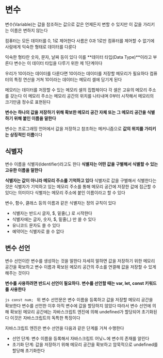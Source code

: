 # 변수

변수(Variable)는 값을 참조하는 값으로 값은 언제든지 변할 수 있지만 이 값을 가리키는 이름은 변하지 않는다

컴퓨터는 모든 데이터를 0, 1로 제어한다
사름은 0과 1로만 컴퓨터를 제어할 수 없기에 사람에게 익숙한 형태로 데이터를 다룬다

익숙한 형타란 숫자, 문자, 날짜 등이 있다
이를 **데이터 타입(Data Type)**이라고 부른다
변수는 이 데이터 타입을 다루기 위한 제 1단계이다

우리가 10이라는 데이터를 다룬다면 10이라는 데이터를 저장할 메모리가 필요하다
컴퓨터의 특정 연산을 거쳐 10이라는 데이터는 메모리 셀에 담기게 된다

메모리는 데이터를 저장할 수 있는 메모리 셀의 집합체이다
각 셀은 고유의 메모리 주소를 갖는다
이 메모리 주소는 메모리 공간의 위치를 나타내며 0부터 시작해서 메모리의 크기만큼 정수로 표현된다

**변수는 하나의 값을 저장하기 위해 확보한 메모리 공간 자체 또는 그 메모리 공간을 식별하기 위해 붙인 이름을 말한다**

변수는 프로그래밍 언어에서 값을 저장하고 참조하는 메커니즘으로 **값의 위치를 가리키는 상징적인 이름**이다


## 식별자

변수 이름을 식별자(Identifier)라고도 한다
**식별자는 어떤 값을 구별해서 식별할 수 있는 고유한 이름을 말한다**

**식별자는 값이 아니라 메모리 주소를 기억하고 있다**
식별자로 값을 구별해서 식별한다는 것은 식별자가 기억하고 있는 메모리 주소를 통해
메모리 공간에 저장한 값에 접근할 수 있다는 의미이다
식별자는 메모리 주소에 붙인 이름이라고 할 수 있다

변수, 함수, 클래스 등의 이름과 같은 식별자는 정의 규칙이 있다

- 식별자는 반드시 글자, $, 밑줄(_) 로 시작한다
- 식별자에는 글자, 숫자, $, 밑줄(_) 만 쓸 수 있다
- 유니코드 문자도 쓸 수 있다
- 예약어는 식별자로 쓸 수 없다


## 변수 선언
변수 선언이란  변수를 생성하는 것을 말한다
자세히 말하면 값을 저장하기 위한 메모리 공간을 확보하고 변수 이름과 확보된 메모리 공간의 주소를 연결해
값을 저장할 수 있게 해주는 것이다

**변수를 사용하려면 반드시 선언이 필요하다. 변수를 선언할 때는 var, let, const 키워드를 사용한다**

``js
const num;
``
위 변수 선언문은 변수 이름을 등록하고 값을 저장할 메모리 공간을 확보한다
변수를 선언한 이후 아직 변수에 값을 할당하지 않았다
따라서 변수 선언에 의해 확보된 메모리 공간에는 자바스크립트 엔진에 의해 undefined가 할당되어 초기화된다
이것은 자바스크립트의 독특한 특징이다

자바스크립트 엔진은 변수 선언을 다음과 같은 단계를 거쳐 수행한다
- 선언 단계: 변수 이름을 등록해서 자바스크립트 어닞ㄴ에 변수의 존재를 알린다
- 초기화 단계: 값을 저장하기 위해 메모리 공간을 확보하고 암묵적으로 undefined를 할당해 초기화한다